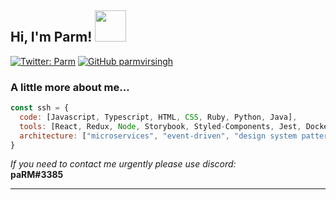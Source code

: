 <h2> Hi, I'm Parm! <img src="https://i.pinimg.com/originals/12/08/3c/12083cb1e92970378ba48f71d7bd2dc1.gif" width="50"></h2>

[![Twitter: Parm](https://img.shields.io/twitter/follow/surreyjatt?style=social)](https://twitter.com/surreyjatt)
[![GitHub parmvirsingh](https://img.shields.io/github/followers/aujla604?label=follow&style=social)](https://github.com/aujla604)

### A little more about me...  

```javascript
const ssh = {
  code: [Javascript, Typescript, HTML, CSS, Ruby, Python, Java],
  tools: [React, Redux, Node, Storybook, Styled-Components, Jest, Docker],
  architecture: ["microservices", "event-driven", "design system pattern"],
}
```

<em>If you need to contact me urgently please use discord:</em><br><b>paRM#3385

---
